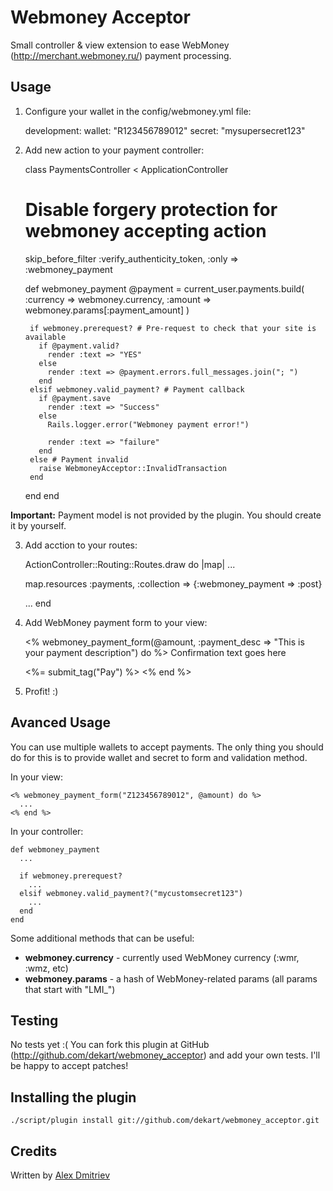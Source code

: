 Webmoney Acceptor
======================

Small controller & view extension to ease WebMoney (http://merchant.webmoney.ru/)
payment processing.

Usage
-----

1) Configure your wallet in the config/webmoney.yml file:

    development:
      wallet: "R123456789012"
      secret: "mysupersecret123"

2) Add new action to your payment controller:

    class PaymentsController < ApplicationController
      # Disable forgery protection for webmoney accepting action
      skip_before_filter :verify_authenticity_token, :only => :webmoney_payment

      def webmoney_payment
        @payment = current_user.payments.build(
          :currency => webmoney.currency,
          :amount   => webmoney.params[:payment_amount]
        )

        if webmoney.prerequest? # Pre-request to check that your site is available
          if @payment.valid?
            render :text => "YES"
          else
            render :text => @payment.errors.full_messages.join("; ")
          end
        elsif webmoney.valid_payment? # Payment callback
          if @payment.save
            render :text => "Success"
          else
            Rails.logger.error("Webmoney payment error!")

            render :text => "failure"
          end
        else # Payment invalid
          raise WebmoneyAcceptor::InvalidTransaction
        end
      end
    end

  **Important:** Payment model is not provided by the plugin. You should create it by yourself.

3) Add acction to your routes:

    ActionController::Routing::Routes.draw do |map|
      ...

      map.resources :payments, :collection => {:webmoney_payment => :post}

      ...
    end

4) Add WebMoney payment form to your view:

    <% webmoney_payment_form(@amount, :payment_desc => "This is your payment description") do %>
      Confirmation text goes here

      <%= submit_tag("Pay") %>
    <% end %>

5) Profit! :)

Avanced Usage
-------------

You can use multiple wallets to accept payments. The only thing you should do
for this is to provide wallet and secret to form and validation method.

In your view:

    <% webmoney_payment_form("Z123456789012", @amount) do %>
      ...
    <% end %>

In your controller:

    def webmoney_payment
      ...

      if webmoney.prerequest?
        ...
      elsif webmoney.valid_payment?("mycustomsecret123")
        ...
      end
    end

Some additional methods that can be useful:

* **webmoney.currency** - currently used WebMoney currency (:wmr, :wmz, etc)
* **webmoney.params** - a hash of WebMoney-related params (all params that start with "LMI_")

Testing
-------

No tests yet :( You can fork this plugin at GitHub (http://github.com/dekart/webmoney_acceptor)
and add your own tests. I'll be happy to accept patches!

Installing the plugin
------------------

    ./script/plugin install git://github.com/dekart/webmoney_acceptor.git

Credits
-------

Written by [Alex Dmitriev](http://railorz.ru)
